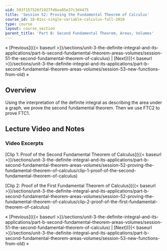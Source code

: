 ```yaml
---
uid: 593f157526f1927fd6ea05e37c3d4475
title: 'Session 52: Proving the Fundamental Theorem of Calculus'
course_id: 18-01sc-single-variable-calculus-fall-2010
type: course
layout: course_section
parent_title: 'Part B: Second Fundamental Theorem, Areas, Volumes'
---
```


« [Previous]({{< baseurl >}}/sections/unit-3-the-definite-integral-and-its-applications/part-b-second-fundamental-theorem-areas-volumes/session-51-the-second-fundamental-theorem-of-calculus) | [Next]({{< baseurl >}}/sections/unit-3-the-definite-integral-and-its-applications/part-b-second-fundamental-theorem-areas-volumes/session-53-new-functions-from-old) »

Overview
--------

Using the interpretation of the definite integral as describing the area under a graph, we prove the second fundamental theorem. Then we use FTC2 to prove FTC1.

Lecture Video and Notes
-----------------------

### Video Excerpts

[Clip 1: Proof of the Second Fundamental Theorem of Calculus]({{< baseurl >}}/sections/unit-3-the-definite-integral-and-its-applications/part-b-second-fundamental-theorem-areas-volumes/session-52-proving-the-fundamental-theorem-of-calculus/clip-1-proof-of-the-second-fundamental-theorem-of-calculus)

[Clip 2: Proof of the First Fundamental Theorem of Calculus]({{< baseurl >}}/sections/unit-3-the-definite-integral-and-its-applications/part-b-second-fundamental-theorem-areas-volumes/session-52-proving-the-fundamental-theorem-of-calculus/clip-2-proof-of-the-first-fundamental-theorem-of-calculus)

« [Previous]({{< baseurl >}}/sections/unit-3-the-definite-integral-and-its-applications/part-b-second-fundamental-theorem-areas-volumes/session-51-the-second-fundamental-theorem-of-calculus) | [Next]({{< baseurl >}}/sections/unit-3-the-definite-integral-and-its-applications/part-b-second-fundamental-theorem-areas-volumes/session-53-new-functions-from-old) »